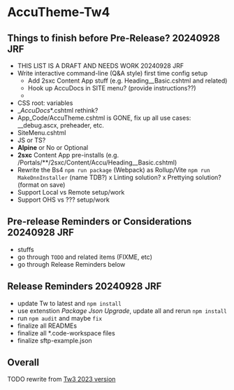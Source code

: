 # AccuTheme-Tw4

## Things to finish before Pre-Release? 20240928 JRF

- THIS LIST IS A DRAFT AND NEEDS WORK 20240928 JRF
- Write interactive command-line (Q&A style) first time config setup
  - Add 2sxc Content App stuff (e.g. Heading\_\_Basic.cshtml and related)
  - Hook up AccuDocs in SITE menu? (provide instructions??)
  -
- CSS root: variables
- \__AccuDocs_\*.cshtml rethink?
- App_Code/AccuTheme.cshtml is GONE, fix up all use cases: \_\_debug.ascx, preheader, etc.
- SiteMenu.cshtml
- JS or TS?
- **Alpine** or No or Optional
- **2sxc** Content App pre-installs (e.g. /Portals/\*\*/2sxc/Content/Accu/Heading\_\_Basic.cshtml)
- Rewrite the Bs4 `npm run package` (Webpack) as Rollup/Vite `npm run MakeDnnInstaller` (name TDB?)
  x Linting solution?
  x Prettying solution? (format on save)
- Support Local vs Remote setup/work
- Support OHS vs ??? setup/work

## Pre-release Reminders or Considerations 20240928 JRF

- stuffs
- go through `TODO` and related items (FIXME, etc)
- go through Release Reminders below

## Release Reminders 20240928 JRF

- update Tw to latest and `npm install`
- use extenstion _Package Json Upgrade_, update all and rerun `npm install`
- run `npm audit` and maybe `fix`
- finalize all READMEs
- finalize all \*.code-workspace files
- finalize sftp-example.json

## Overall

TODO rewrite from [Tw3 2023 version](https://github.com/Accuraty/AccuTheme-Tailwind/blob/main/dnn/Portals/_default/Skins/AccuTheme-Tailwind/README.md)
